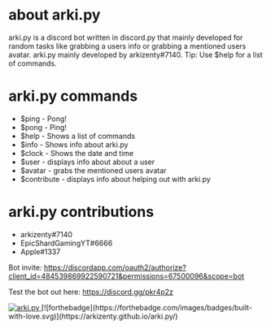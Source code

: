 about arki.py
=============

arki.py is a discord bot written in discord.py that mainly developed for random tasks like grabbing a users info or grabbing a mentioned users avatar. arki.py mainly developed by arkizenty#7140. Tip: Use $help for a list of commands.

arki.py commands
================

* $ping - Pong!
* $pong - Ping!
* $help - Shows a list of commands
* $info - Shows info about arki.py
* $clock - Shows the date and time
* $user - displays info about about a user
* $avatar - grabs the mentioned users avatar
* $contribute - displays info about helping out with arki.py

arki.py contributions
===============

* arkizenty#7140
* EpicShardGamingYT#6666
* Apple#1337

Bot invite: https://discordapp.com/oauth2/authorize?client_id=484539869922590721&permissions=67500096&scope=bot

Test the bot out here: https://discord.gg/pkr4p2z

<a href="https://discordbots.org/bot/484539869922590721" >
  <img src="https://discordbots.org/api/widget/484539869922590721.svg" alt="arki.py" />
</a> [![forthebadge](https://forthebadge.com/images/badges/built-with-love.svg)](https://arkizenty.github.io/arki.py/)
